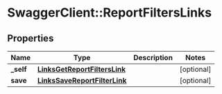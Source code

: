 # SwaggerClient::ReportFiltersLinks

## Properties
Name | Type | Description | Notes
------------ | ------------- | ------------- | -------------
**_self** | [**LinksGetReportFiltersLink**](LinksGetReportFiltersLink.md) |  | [optional] 
**save** | [**LinksSaveReportFilterLink**](LinksSaveReportFilterLink.md) |  | [optional] 


